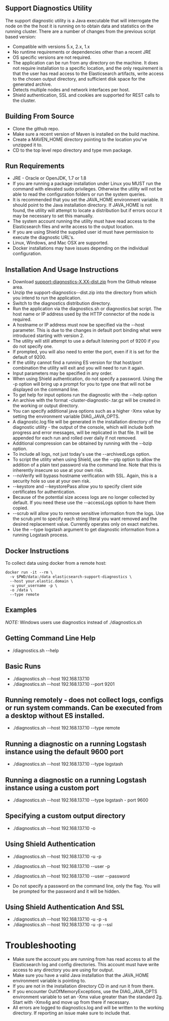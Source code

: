 ## Support Diagnostics Utility
The support diagnostic utility is a Java executable that will interrogate the node on the the host it is running on to obtain data and statistics on the running cluster.  There are a number of changes from the previous script based version:

* Compatible with versions 5.x, 2.x, 1.x
* No runtime requirements or dependencies other than a recent JRE
* OS specific versions are not required.
* The application can be run from any directory on the machine.  It does not require installation to a specific location, and the only requirement is that the user has read access to the Elasticsearch artifacts, write access to the chosen output directory, and sufficient disk space for the generated archive.
* Detects multiple nodes and network interfaces per host.
* Shield authentication, SSL and cookies are supported for REST calls to the cluster.

## Building From Source
* Clone the github repo.
* Make sure a recent version of Maven is installed on the build machine. 
* Create a MAVEN_HOME directory pointing to the location you've unzipped it to.
* CD to the top level repo directory and type mvn package.

## Run Requirements
* JRE - Oracle or OpenJDK, 1.7 or 1.8
* If you are running a package installation under Linux you MUST run the command with elevated sudo privileges. Otherwise the utility will not be able to read the configuration folders or run the system queries.
* It is recommended that you set the JAVA_HOME environment variable.  It should point to the Java installation directory.  If JAVA_HOME is not found, the utility will attempt to locate a distribution but if errors occur it may be necessary to set this manually.
* The system account running the utility must have read access to the Elasticsearch files and write access to the output location.
* If you are using Shield the supplied user id must have permission to execute the diagnostic URL's.
* Linux, Windows, and Mac OSX are supported.
* Docker installations may have issues depending on the individual configuration.

## Installation And Usage Instructions
* Download [support-diagnostics-X.XX-dist.zip](https://github.com/elastic/elasticsearch-support-diagnostics/releases/latest) from the Github release area.
* Unzip the support-diagnostics-<version>-dist.zip into the directory from which you intend to run the application.
* Switch to the diagnostics distribution directory.
* Run the application via the diagnostics.sh or diagnostics.bat script. The host name or IP address used by the HTTP connector of the node is required.
* A hostname or IP address must now be specified via the --host parameter. This is due to the changes in default port binding what were introduced starting with version 2.
* The utility will still attempt to use a default listening port of 9200 if you do not specify one.
* If prompted, you will also need to enter the port, even if it is set for the default of 9200.
* If the utility cannot find a running ES version for that host/port combination the utility will exit and you will need to run it again.
* Input parameters may be specified in any order.
* When using Shield authentication, do not specify a password.  Using the -p option will bring up a prompt for you to type one that will not be displayed on the command line.
* To get help for input options run the diagnostic with the --help option
* An archive with the format <cluster name>-cluster-diagnostic-<Date Time Stamp>.tar.gz will be created in the working or output directory.
* You can specify additional java options such as a higher -Xmx value by setting the environment variable DIAG_JAVA_OPTS.
* A diagnostic.log file will be generated in the installation directory of the diagnostic utility - the output of the console, which will include both progress and error messages, will be replicated in that file.  It will be appended for each run and rolled over daily if not removed.
* Additional compression can be obtained by running with the --bzip option.
* To include all logs, not just today's use the --archivedLogs option.
* To script the utility when using Shield, use the --ptp option to allow the addition of a plain text password via the command line.  Note that this is inherently insecure so use at your own risk.
* --noVerify will bypass hostname verification with SSL. Again, this is a security hole so use at your own risk.
* --keystore and --keystorePass allow you to specify client side certificates for authentication.
* Because of the potential size access logs are no longer collected by default. If you need these use the --accessLogs option to have them copied.
* --scrub will allow you to remove sensitive information from the logs. Use the scrub.yml to specify each string literal you want removed and the desired replacement value. Currently operates only on exact matches.
* Use the --type logstash argument to get diagnostic information from a running Logstash process.

## Docker Instructions

To collect data using docker from a remote host:

```
docker run -it --rm \
  -v $PWD/data:/data elasticsearch-support-diagnostics \
  --host your.elastic.domain \
  -u your_username -p \
  -o /data \
  --type remote
```

## Examples
 *NOTE:* Windows users use diagnostics instead of ./diagnostics.sh

## Getting Command Line Help
 * /diagnostics.sh --help

## Basic Runs
  * ./diagnostics.sh --host 192.168.137.10
  * ./diagnostics.sh --host 192.168.137.10 --port 9201

## Running remotely - does not collect logs, configs or run system commands.  Can be executed from a desktop without ES installed.
  * ./diagnostics.sh --host 192.168.137.10 --type remote

## Running a diagnostic on a running Logstash instance using the default 9600 port
  * ./diagnostics.sh --host 192.168.137.10 --type logstash
  
## Running a diagnostic on a running Logstash instance using a custom port
  * ./diagnostics.sh --host 192.168.137.10 --type logstash - port 9600

## Specifying a custom output directory
  *  ./diagnostics.sh --host 192.168.137.10 -o <full path to output directory>

## Using Shield Authentication
  * ./diagnostics.sh --host 192.168.137.10 -u <your username> -p
  * ./diagnostics.sh --host 192.168.137.10 --user <your username> -p
  * ./diagnostics.sh --host 192.168.137.10 --user <your username> --password

  * Do not specify a password on the command line, only the flag.  You will be prompted for the password and it will be hidden.

## Using Shield Authentication And SSL
  * ./diagnostics.sh --host 192.168.137.10 -u <your username> -p -s
  * ./diagnostics.sh --host 192.168.137.10 -u <your username> -p --ssl

# Troubleshooting
  * Make sure the account you are running from has read access to all the Elasticsearch log and config directories.  This account must have write access to any directory you are using for output.
  * Make sure you have a valid Java installation that the JAVA_HOME environment variable is pointing to.
  * If you are not in the installation directory CD in and run it from there.
  * If you encounter OutOfMemoryExceptions, use the DIAG_JAVA_OPTS environment variable to set an -Xmx value greater than the standard 2g.  Start with -Xmx4g and move up from there if necessary.
  * All errors are logged to diagnostics.log and will be written to the working directory.  If reporting an issue make sure to include that.
